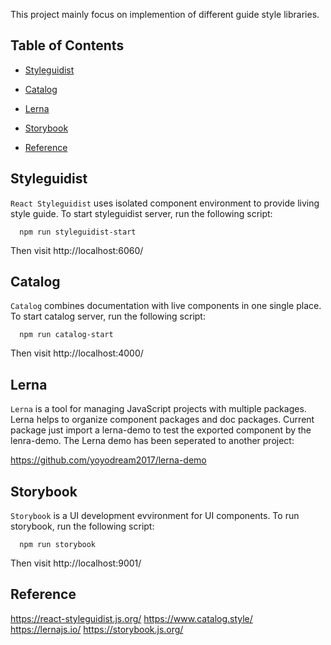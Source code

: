 This project mainly focus on implemention of different guide style libraries.

## Table of Contents

- [Styleguidist](#Styleguidist)
  
- [Catalog](#Catalog)

- [Lerna](#Lerna)

- [Storybook](#Storybook)

- [Reference](#Reference)
  

## Styleguidist

`React Styleguidist` uses isolated component environment to provide living style guide. To start styleguidist server, run the following script:

```
  npm run styleguidist-start
```
Then visit http://localhost:6060/

## Catalog

`Catalog` combines documentation with live components in one single place. To start catalog server, run the following script:

```
  npm run catalog-start
```
Then visit http://localhost:4000/

## Lerna

`Lerna` is a tool for managing JavaScript projects with multiple packages. Lerna helps to organize component packages and doc packages. Current package just import a lerna-demo to test the exported component by the lenra-demo. The Lerna demo has been seperated to another project:

https://github.com/yoyodream2017/lerna-demo

## Storybook

`Storybook` is a UI development evvironment for UI components. To run storybook, run the following script:

```
  npm run storybook
```
Then visit http://localhost:9001/

## Reference

https://react-styleguidist.js.org/
https://www.catalog.style/
https://lernajs.io/
https://storybook.js.org/

